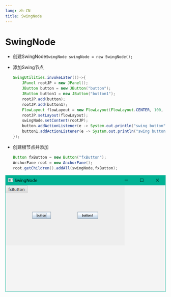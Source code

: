 ```yaml
---
lang: zh-CN
title: SwingNode
---
```


# SwingNode

* 创建SwingNode`SwingNode swingNode = new SwingNode();`

* 添加Swing节点
  
    ```java
    SwingUtilities.invokeLater(()->{  
        JPanel rootJP = new JPanel();  
        JButton button = new JButton("button");  
        JButton button1 = new JButton("button1");  
        rootJP.add(button);  
        rootJP.add(button1);  
        FlowLayout flowLayout = new FlowLayout(FlowLayout.CENTER, 100, 100);// 布局类  
        rootJP.setLayout(flowLayout);  
        swingNode.setContent(rootJP);  
        button.addActionListener(e -> System.out.println("swing button"));  
        button1.addActionListener(e -> System.out.println("swing button1"));  
    });
    ```
* 创建根节点并添加
  
    ```java
    Button fxButton = new Button("fxButton");  
    AnchorPane root = new AnchorPane();  
    root.getChildren().addAll(swingNode,fxButton);
    ```

![](../assets/Pasted%20image%2020220621214752.png)